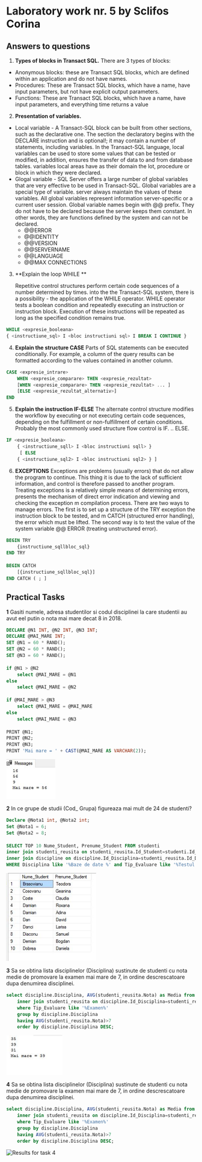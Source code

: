 # Laboratory work nr. 5 by Sclifos Corina

## Answers to questions
1. **Types of blocks in Transact SQL.**
	There are 3 types of blocks:
  * Anonymous blocks: these are Transact SQL blocks, which are defined within an application and do not have names.
  * Procedures: These are Transact SQL blocks, which have a name, have input parameters, but not
have explicit output parameters.
  * Functions: These are Transact SQL blocks, which have a name, have input parameters, and everything
time returns a value
2. **Presentation of variables.**
* Local variable - A Transact-SQL block can be built from other sections, such as the declarative one. The section
the declaratory begins with the DECLARE instruction and is optional!; it may contain a number of statements,
including variables.
In the Transact-SQL language, local variables can be used to store some values that can be
tested or modified, in addition, ensures the transfer of data to and from database tables. variables
local areas have as their domain the lot, procedure or block in which they were declared. 
* Glogal variable - SQL Server offers a large number of global variables that are very effective to be
used in Transact-SQL. Global variables are a special type of variable. server always maintain the values of these variables. All global variables represent information server-specific or a current user session.
Global variable names begin with @@ prefix. They do not have to be declared because
the server keeps them constant. In other words, they are functions defined by the system and can not be
declared.
	- @@ERROR
	- @@IDENTITY
	- @@VERSION
	- @@SERVERNAME
	- @@LANGUAGE
	- @@MAX CONNECTIONS

3. **Explain the loop WHILE **

   Repetitive control structures perform certain code sequences of a number determined by times. into the
the Transact-SQL system, there is a possibility - the application of the WHILE operator. WHILE operator tests
a boolean condition and repeatedly executing an instruction or instruction block. Execution of these
instructions will be repeated as long as the specified condition remains true.
```sql
WHILE <expresie_booleana>
{ <instructiune_sql> I <bloc instructiuni sql> I BREAK I CONTINUE }
```

4. **Explain the structure CASE**
   Parts of SQL statements can be executed conditionally. For example, a column of the query results
can be formatted according to the values contained in another column.
```sql
CASE <expresie_intrare>
	WHEN <expresie_comparare> THEN <expresie_rezultat>
	[WHEN <expresie_comparare> THEN <expresie_rezultat> ... ]
	[ELSE <expresie_rezultat_alternativ>]
END
```

5. **Explain the instruction IF-ELSE**
 The alternate control structure modifies the workflow by executing or not executing certain code sequences,
depending on the fulfillment or non-fulfillment of certain conditions. Probably the most commonly used structure
flow control is IF. .. ELSE.
```sql
IF <expresie_booleana>
	{ <instructiune_sqll> I <bloc instructiuni sqll> }
     [ ELSE
	{ <instructiune_sql2> I <bloc instructiuni sql2> } ]
```

6. **EXCEPTIONS** 
   Exceptions are problems (usually errors) that do not allow the program to continue. This thing
it is due to the lack of sufficient information, and control is therefore passed to another program.
Treating exceptions is a relatively simple means of determining errors, presents the mechanism of
direct error indication and viewing and checking the exception m compilation process.
  There are two ways to manage errors. The first is to set up a structure of the TRY exception
the instruction block to be tested, and m CATCH (structured error handling), the error
which must be lifted. The second way is to test the value of the system variable @@ ERROR (treating
unstructured error).
```sql
BEGIN TRY
	{instructiune_sqllbloc_sql}
END TRY

BEGIN CATCH
	[{instructiune_sqllbloc_sql}]
END CATCH ( ; ]
````

## Practical Tasks
**1**
Gasiti numele, adresa studentilor si codul disciplinei la care studentii au avut eel putin o nota mai
mare decat 8 in 2018.
```sql
DECLARE @N1 INT, @N2 INT, @N3 INT;
DECLARE @MAI_MARE INT;
SET @N1 = 60 * RAND();
SET @N2 = 60 * RAND();
SET @N3 = 60 * RAND();

if @N1 > @N2
	select @MAI_MARE = @N1
else
	select @MAI_MARE = @N2

if @MAI_MARE > @N3
	select @MAI_MARE = @MAI_MARE
else
	select @MAI_MARE = @N3

PRINT @N1;
PRINT @N2;
PRINT @N3;
PRINT 'Mai mare = ' + CAST(@MAI_MARE AS VARCHAR(2));
```
![Results for task 1](images/lab5_1.JPG)

**2**
In ce grupe de studii (Cod_ Grupa) figureaza mai mult de 24 de studenti?
```sql
Declare @Nota1 int, @Nota2 int;
Set @Nota1 = 6;
Set @Nota2 = 8;

SELECT TOP 10 Nume_Student, Prenume_Student FROM studenti
inner join studenti_reusita on studenti_reusita.Id_Student=studenti.Id_Student
inner join discipline on discipline.Id_Disciplina=studenti_reusita.Id_Disciplina
WHERE Disciplina like '%Baze de date %' and Tip_Evaluare like '%Testul 1%' and Nota IN (iif ( Nota <> @Nota1 and Nota <> @Nota2, Nota, null ) )
```
![Results for task 2](images/lab5_2.JPG)

**3**
Sa se obtina lista disciplinelor (Disciplina) sustinute de studenti cu nota medie de promovare la
examen mai mare de 7, in ordine descrescatoare dupa denumirea disciplinei.
```sql
select discipline.Disciplina, AVG(studenti_reusita.Nota) as Media from discipline
	inner join studenti_reusita on discipline.Id_Disciplina=studenti_reusita.Id_Disciplina
	where Tip_Evaluare like '%Examen%'
	group by discipline.Disciplina
	having AVG(studenti_reusita.Nota)>7
	order by discipline.Disciplina DESC;
```
![Results for task 3](images/lab5_3.JPG)

**4**
Sa se obtina lista disciplinelor (Disciplina) sustinute de studenti cu nota medie de promovare la
examen mai mare de 7, in ordine descrescatoare dupa denumirea disciplinei.
```sql
select discipline.Disciplina, AVG(studenti_reusita.Nota) as Media from discipline
	inner join studenti_reusita on discipline.Id_Disciplina=studenti_reusita.Id_Disciplina
	where Tip_Evaluare like '%Examen%'
	group by discipline.Disciplina
	having AVG(studenti_reusita.Nota)>7
	order by discipline.Disciplina DESC;
```
![Results for task 4](images/lab5_4.JPG)

